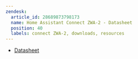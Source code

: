 ```yaml
---
zendesk:
  article_id: 28689873798173
  name: Home Assistant Connect ZWA-2 - Datasheet
  position: 40
  labels: connect ZWA-2, downloads, resources
---
```


- [Datasheet](/static/docs/connect-zwa-2/)
